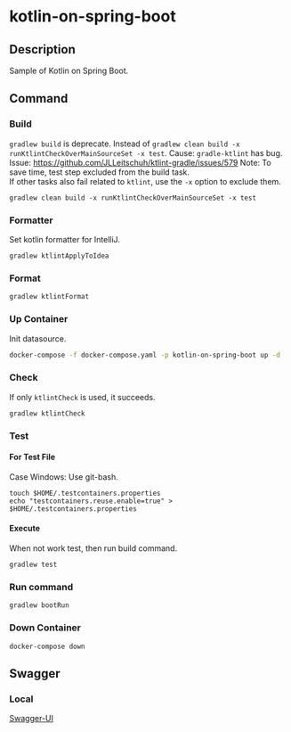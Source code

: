 # kotlin-on-spring-boot

## Description

Sample of Kotlin on Spring Boot.

## Command

### Build

`gradlew build` is deprecate.
Instead of `gradlew clean build -x runKtlintCheckOverMainSourceSet -x test`.
Cause: `gradle-ktlint` has bug.
Issue: https://github.com/JLLeitschuh/ktlint-gradle/issues/579
Note:
To save time, test step excluded from the build task.  
If other tasks also fail related to `ktlint`, use the `-x` option to exclude them.

```shell
gradlew clean build -x runKtlintCheckOverMainSourceSet -x test
```

### Formatter

Set kotlin formatter for IntelliJ.

```shell
gradlew ktlintApplyToIdea
```

### Format

```shell
gradlew ktlintFormat
```

### Up Container

Init datasource.

```bash
docker-compose -f docker-compose.yaml -p kotlin-on-spring-boot up -d
```

### Check

If only `ktlintCheck` is used, it succeeds.

```shell
gradlew ktlintCheck
```

### Test

#### For Test File

Case Windows: Use git-bash.

```shell
touch $HOME/.testcontainers.properties
echo "testcontainers.reuse.enable=true" > $HOME/.testcontainers.properties
```

#### Execute

When not work test, then run build command.

```shell
gradlew test
```

### Run command

```shell
gradlew bootRun
```

### Down Container

```shell
docker-compose down 
```

## Swagger

### Local

[Swagger-UI](http://localhost:8080/rami/swagger-ui/index.html)
